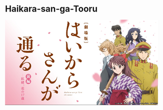 # Haikara-san-ga-Tooru
![Poster](https://github.com/Nekomoekissaten-SUB/Haikara-san-ga-Tooru/blob/master/Poster.jpg)
